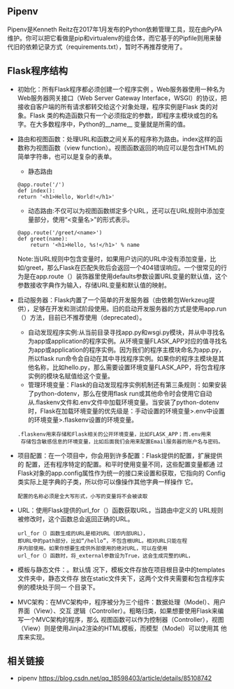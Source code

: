 ## Pipenv

Pipenv是Kenneth Reitz在2017年1月发布的Python依赖管理工具，现在由PyPA维护。你可以把它看做是pip和virtualenv的组合体，而它基于的Pipfile则用来替代旧的依赖记录方式（requirements.txt），暂时不再推荐使用了。

## Flask程序结构

* 初始化：所有Flask程序都必须创建一个程序实例 。Web服务器使用一种名为Web服务器网关接口（Web Server Gateway Interface，WSGI）的协议，把接收自客户端的所有请求都转交给这个对象处理，程序实例是Flask 类的对象。Flask 类的构造函数只有一个必须指定的参数，即程序主模块或包的名字。在大多数程序中，Python的__name__ 变量就是所需的值。

* 路由和视图函数：处理URL和函数之间关系的程序称为路由。index这样的函数称为视图函数（view function）。视图函数返回的响应可以是包含HTML的简单字符串，也可以是复杂的表单。

    * 静态路由
    ```
    @app.route('/')
    def index():
    return '<h1>Hello, World!</h1>'
    ```
    * 动态路由:不仅可以为视图函数绑定多个URL，还可以在URL规则中添加变量部分，使用“<变量名>”的形式表示。
    ```
    @app.route('/greet/<name>')
    def greet(name):
        return '<h1>Hello, %s!</h1>' % name
    ```
     Note:当URL规则中包含变量时，如果用户访问的URL中没有添加变量，比如/greet，那么Flask在匹配失败后会返回一个404错误响应。一个很常见的行为是在app.route（）装饰器里使用defaults参数设置URL变量的默认值，这个参数接收字典作为输入，存储URL变量和默认值的映射。

* 启动服务器：Flask内置了一个简单的开发服务器（由依赖包Werkzeug提供），足够在开发和测试阶段使用。旧的启动开发服务器的方式是使用app.run（）方法，目前已不推荐使用（deprecated）。
    * 自动发现程序实例:从当前目录寻找app.py和wsgi.py模块，并从中寻找名为app或application的程序实例。从环境变量FLASK_APP对应的值寻找名为app或application的程序实例。因为我们的程序主模块命名为app.py，所以flask run命令会自动在其中寻找程序实例。如果你的程序主模块是其他名称，比如hello.py，那么需要设置环境变量FLASK_APP，将包含程序实例的模块名赋值给这个变量。
    * 管理环境变量：Flask的自动发现程序实例机制还有第三条规则：如果安装了python-dotenv，那么在使用flask run或其他命令时会使用它自动从.flaskenv文件和.env文件中加载环境变量。当安装了python-dotenv时，Flask在加载环境变量的优先级是：手动设置的环境变量>.env中设置的环境变量>.flaskenv设置的环境变量。
    ```
    .flaskenv用来存储和Flask相关的公开环境变量，比如FLASK_APP；而.env用来
     存储包含敏感信息的环境变量，比如后面我们会用来配置Email服务器的账户名与密码。
    ```
* 项目配置：在一个项目中，你会用到许多配置：Flask提供的配置，扩展提供的
配置，还有程序特定的配置。和平时使用变量不同，这些配置变量都通
过Flask对象的app.config属性作为统一的接口来设置和获取，它指向的
Config类实际上是字典的子类，所以你可以像操作其他字典一样操作
它。
     ```
    配置的名称必须是全大写形式，小写的变量将不会被读取
     ```
* URL：使用Flask提供的url_for（）函数获取URL，当路由中定义的
URL规则被修改时，这个函数总会返回正确的URL。
    ```
    url_for（）函数生成的URL是相对URL（即内部URL），
    即URL中的path部分，比如“/hello”，不包含根URL。相对URL只能在程
    序内部使用。如果你想要生成供外部使用的绝对URL，可以在使用
    url_for（）函数时，将_external参数设为True，这会生成完整的URL，
    ```
* 模板与静态文件：。默认情
况下，模板文件存放在项目根目录中的templates文件夹中，静态文件存
放在static文件夹下，这两个文件夹需要和包含程序实例的模块处于同一
个目录下。

* MVC架构：在MVC架构中，程序被分为三个组件：数据处理（Model）、用户界面（View）、交互
逻辑（Controller）。粗略归类，如果想要使用Flask来编写一个MVC架构的程序，那么
视图函数可以作为控制器（Controller），视图（View）则是使用Jinja2渲染的HTML模板，而模型（Model）可以使用其
他库来实现。


## 相关链接
* pipenv https://blog.csdn.net/qq_18598403/article/details/85108742

  